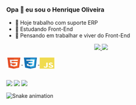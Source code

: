### Opa 👋 eu sou o Henrique Oliveira

- 🔭 Hoje trabalho com suporte ERP
- 🌱 Estudando Front-End
- 💬 Pensando em trabalhar e viver do Front-End

<div align="center">
  <a href="https://github.com/oliverhenri">
  <img height="170em" src="https://github-readme-stats.vercel.app/api?username=oliverhenri&show_icons=true&theme=white&include_all_commits=true&count_private=true"/>
  <img height="170em" src="https://github-readme-stats.vercel.app/api/top-langs/?username=oliverhenri&layout=compact&langs_count=7&theme=white"/>
</div>
<div style="display: inline_block"><br>
  <img align="center" alt="Oliver-HTML" height="30" width="40" src="https://raw.githubusercontent.com/devicons/devicon/master/icons/html5/html5-original.svg">
  <img align="center" alt="Oliver-CSS" height="30" width="40" src="https://raw.githubusercontent.com/devicons/devicon/master/icons/css3/css3-original.svg">
  <img align="center" alt="Oliver-Js" height="30" width="40" src="https://raw.githubusercontent.com/devicons/devicon/master/icons/javascript/javascript-plain.svg">
  
</div>
  
  ##
 
<div> 
  <a href="https://instagram.com/oliverhenri.pdf" target="_blank"><img src="https://img.shields.io/badge/-Instagram-%23E4405F?style=for-the-badge&logo=instagram&logoColor=white" target="_blank"></a>
  <a href = "mailto:henriqueoliv.contato@gmail.com"><img src="https://img.shields.io/badge/-Gmail-%23333?style=for-the-badge&logo=gmail&logoColor=white" target="_blank"></a>
  <a href="https://www.linkedin.com/in/henrique-oliveira-879710226" target="_blank"><img src="https://img.shields.io/badge/-LinkedIn-%230077B5?style=for-the-badge&logo=linkedin&logoColor=white" target="_blank"></a> 
 
  ![Snake animation](https://github.com/oliverhenri/oliverhenri/blob/output/github-contribution-grid-snake.svg)
 
</div>
